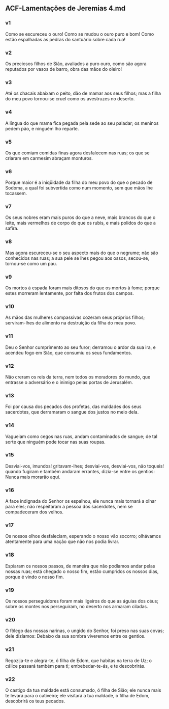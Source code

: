 ## ACF-Lamentações de Jeremias 4.md
### v1
 Como se escureceu o ouro! Como se mudou o ouro puro e bom! Como estão espalhadas as pedras do santuário sobre cada rua!
### v2
 Os preciosos filhos de Sião, avaliados a puro ouro, como são agora reputados por vasos de barro, obra das mãos do oleiro!
### v3
 Até os chacais abaixam o peito, dão de mamar aos seus filhos; mas a filha do meu povo tornou-se cruel como os avestruzes no deserto.
### v4
 A língua do que mama fica pegada pela sede ao seu paladar; os meninos pedem pão, e ninguém lho reparte.
### v5
 Os que comiam comidas finas agora desfalecem nas ruas; os que se criaram em carmesim abraçam monturos.
### v6
 Porque maior é a iniqüidade da filha do meu povo do que o pecado de Sodoma, a qual foi subvertida como num momento, sem que mãos lhe tocassem.
### v7
 Os seus nobres eram mais puros do que a neve, mais brancos do que o leite, mais vermelhos de corpo do que os rubis, e mais polidos do que a safira.
### v8
 Mas agora escureceu-se o seu aspecto mais do que o negrume; não são conhecidos nas ruas; a sua pele se lhes pegou aos ossos, secou-se, tornou-se como um pau.
### v9
 Os mortos à espada foram mais ditosos do que os mortos à fome; porque estes morreram lentamente, por falta dos frutos dos campos.
### v10
 As mãos das mulheres compassivas cozeram seus próprios filhos; serviram-lhes de alimento na destruição da filha do meu povo.
### v11
 Deu o Senhor cumprimento ao seu furor; derramou o ardor da sua ira, e acendeu fogo em Sião, que consumiu os seus fundamentos.
### v12
 Não creram os reis da terra, nem todos os moradores do mundo, que entrasse o adversário e o inimigo pelas portas de Jerusalém.
### v13
 Foi por causa dos pecados dos profetas, das maldades dos seus sacerdotes, que derramaram o sangue dos justos no meio dela.
### v14
 Vagueiam como cegos nas ruas, andam contaminados de sangue; de tal sorte que ninguém pode tocar nas suas roupas.
### v15
 Desviai-vos, imundos! gritavam-lhes; desviai-vos, desviai-vos, não toqueis! quando fugiram e também andaram errantes, dizia-se entre os gentios: Nunca mais morarão aqui.
### v16
 A face indignada do Senhor os espalhou, ele nunca mais tornará a olhar para eles; não respeitaram a pessoa dos sacerdotes, nem se compadeceram dos velhos.
### v17
 Os nossos olhos desfaleciam, esperando o nosso vão socorro; olhávamos atentamente para uma nação que não nos podia livrar.
### v18
 Espiaram os nossos passos, de maneira que não podíamos andar pelas nossas ruas; está chegado o nosso fim, estão cumpridos os nossos dias, porque é vindo o nosso fim.
### v19
 Os nossos perseguidores foram mais ligeiros do que as águias dos céus; sobre os montes nos perseguiram, no deserto nos armaram ciladas.
### v20
 O fôlego das nossas narinas, o ungido do Senhor, foi preso nas suas covas; dele dizíamos: Debaixo da sua sombra viveremos entre os gentios.
### v21
 Regozija-te e alegra-te, ó filha de Edom, que habitas na terra de Uz; o cálice passará também para ti; embebedar-te-ás, e te descobrirás.
### v22
 O castigo da tua maldade está consumado, ó filha de Sião; ele nunca mais te levará para o cativeiro; ele visitará a tua maldade, ó filha de Edom, descobrirá os teus pecados.
